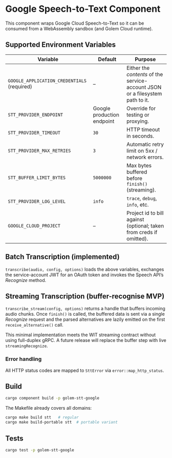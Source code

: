 # Google Speech-to-Text Component

This component wraps Google Cloud Speech-to-Text so it can be consumed from a WebAssembly sandbox (and Golem Cloud runtime).

## Supported Environment Variables

| Variable | Default | Purpose |
|----------|---------|---------|
| `GOOGLE_APPLICATION_CREDENTIALS` (required) | – |  Either the *contents* of the service-account JSON or a filesystem path to it. |
| `STT_PROVIDER_ENDPOINT` | Google production endpoint | Override for testing or proxying. |
| `STT_PROVIDER_TIMEOUT` | `30` | HTTP timeout in seconds. |
| `STT_PROVIDER_MAX_RETRIES` | `3` | Automatic retry limit on 5xx / network errors. |
| `STT_BUFFER_LIMIT_BYTES` | `5000000` | Max bytes buffered before `finish()` (streaming). |
| `STT_PROVIDER_LOG_LEVEL` | `info` | `trace`, `debug`, `info`, etc. |
| `GOOGLE_CLOUD_PROJECT` | – | Project id to bill against (optional; taken from creds if omitted). |

## Batch Transcription (implemented)

`transcribe(audio, config, options)` loads the above variables, exchanges the service-account JWT for an OAuth token and invokes the Speech API’s *Recognize* method.

## Streaming Transcription (buffer-recognise MVP)

`transcribe_stream(config, options)` returns a handle that buffers incoming audio chunks. Once `finish()` is called, the buffered data is sent via a single *Recognize* request and the parsed alternatives are lazily emitted on the first `receive_alternative()` call.

This minimal implementation meets the WIT streaming contract without using full-duplex gRPC. A future release will replace the buffer step with live `streamingRecognize`.

### Error handling

All HTTP status codes are mapped to `SttError` via `error::map_http_status`.

## Build

```bash
cargo component build -p golem-stt-google
```

The Makefile already covers all domains:

```bash
cargo make build stt   # regular
cargo make build-portable stt  # portable variant
```

## Tests

```bash
cargo test -p golem-stt-google
``` 